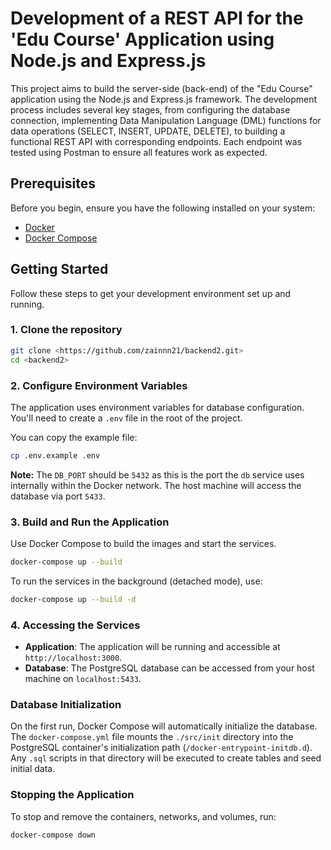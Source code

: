 # Development of a REST API for the 'Edu Course' Application using Node.js and Express.js

This project aims to build the server-side (back-end) of the "Edu Course" application using the Node.js and Express.js framework. The development process includes several key stages, from configuring the database connection, implementing Data Manipulation Language (DML) functions for data operations (SELECT, INSERT, UPDATE, DELETE), to building a functional REST API with corresponding endpoints. Each endpoint was tested using Postman to ensure all features work as expected.

## Prerequisites

Before you begin, ensure you have the following installed on your system:

- [Docker](https://docs.docker.com/get-docker/)
- [Docker Compose](https://docs.docker.com/compose/install/)

## Getting Started

Follow these steps to get your development environment set up and running.

### 1. Clone the repository

```sh
git clone <https://github.com/zainnn21/backend2.git>
cd <backend2>
```

### 2. Configure Environment Variables

The application uses environment variables for database configuration. You'll need to create a `.env` file in the root of the project.

You can copy the example file:

```sh
cp .env.example .env
```

**Note:** The `DB_PORT` should be `5432` as this is the port the `db` service uses internally within the Docker network. The host machine will access the database via port `5433`.

### 3. Build and Run the Application

Use Docker Compose to build the images and start the services.

```sh
docker-compose up --build
```

To run the services in the background (detached mode), use:

```sh
docker-compose up --build -d
```

### 4. Accessing the Services

- **Application**: The application will be running and accessible at `http://localhost:3000`.
- **Database**: The PostgreSQL database can be accessed from your host machine on `localhost:5433`.

### Database Initialization

On the first run, Docker Compose will automatically initialize the database. The `docker-compose.yml` file mounts the `./src/init` directory into the PostgreSQL container's initialization path (`/docker-entrypoint-initdb.d`). Any `.sql` scripts in that directory will be executed to create tables and seed initial data.

### Stopping the Application

To stop and remove the containers, networks, and volumes, run:

```sh
docker-compose down
```

